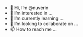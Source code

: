 - 👋 Hi, I’m @nuverin
- 👀 I’m interested in ...
- 🌱 I’m currently learning ...
- 💞️ I’m looking to collaborate on ...
- 📫 How to reach me ...

<!---
nuverin/nuverin is a ✨ special ✨ repository because its `README.md` (this file) appears on your GitHub profile.
You can click the Preview link to take a look at your changes.
--->

